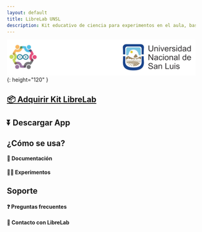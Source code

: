 ```yaml
---
layout: default
title: LibreLab UNSL
description: Kit educativo de ciencia para experimentos en el aula, basado en Arduino.
---
```


![asd](/assets/img/logo.png){: height="120" }

## [📦️ Adquirir Kit LibreLab](Adquirir)

## ⏬ Descargar App

## ¿Cómo se usa?

#### 🚀 Documentación

#### 🧑‍🔬 Experimentos

## Soporte

#### ❓️ Preguntas frecuentes

#### 💬 Contacto con LibreLab

